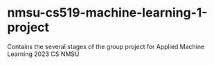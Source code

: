 # nmsu-cs519-machine-learning-1-project
 Contains the several stages of the group project for Applied Machine Learning 2023 CS NMSU
